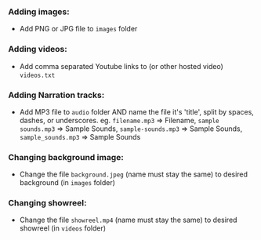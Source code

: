 ### Adding images:
* Add PNG or JPG file to `images` folder

### Adding videos:
* Add comma separated Youtube links to (or other hosted video) `videos.txt`

### Adding Narration tracks:
* Add MP3 file to `audio` folder AND name the file it's 'title', split by spaces, dashes, or underscores. eg. `filename.mp3` => Filename, `sample sounds.mp3` => Sample Sounds, `sample-sounds.mp3` => Sample Sounds, `sample_sounds.mp3` => Sample Sounds

### Changing background image:
* Change the file `background.jpeg` (name must stay the same) to desired background (in `images` folder)

### Changing showreel:
* Change the file `showreel.mp4` (name must stay the same) to desired showreel (in `videos` folder)
